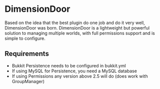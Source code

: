 # DimensionDoor

Based on the idea that the best plugin do one job and do it very well, DimensionDoor was born. DimensionDoor is a lightweight but powerful solution to managing multiple worlds, with full permissions support and is simple to configure.

## Requirements

- Bukkit Persistence needs to be configured in bukkit.yml
- If using MySQL for Persistence, you need a MySQL database
- If using Permissions any version above 2.5 will do (does work with GroupManager)
